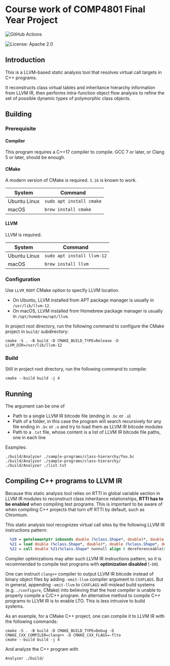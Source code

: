 # Course work of COMP4801 Final Year Project

![GitHub Actions](https://github.com/BrettDong/llvm-fyp/actions/workflows/build.yml/badge.svg)

![License: Apache 2.0](https://img.shields.io/badge/License-Apache%202.0-blue)

## Introduction

This is a LLVM-based static analysis tool that resolves virtual call targets in C++ programs.

It reconstructs class virtual tables and inheritance hierarchy information from LLVM IR, then performs intra-function object flow analysis to refine the set of possible dynamic types of polymorphic class objects.

## Building

### Prerequisite

#### Compiler

This program requires a C++17 compiler to compile. GCC 7 or later, or Clang 5 or later, should be enough.

#### CMake

A modern version of CMake is required. `3.16` is known to work.

| System | Command                  |
|---|--------------------------|
| Ubuntu Linux | `sudo apt install cmake` |
| macOS | `brew install cmake`     |

#### LLVM

LLVM is required.

| System | Command                    |
|---|----------------------------|
| Ubuntu Linux | `sudo apt install llvm-12` |
| macOS | `brew install llvm`        |

### Configuration

Use `LLVM_ROOT` CMake option to specify LLVM location.

* On Ubuntu, LLVM installed from APT package manager is usually in `/usr/lib/llvm-12`.
* On macOS, LLVM installed from Homebrew package manager is usually in `/opt/homebrew/opt/llvm`.

In project root directory, run the following command to configure the CMake project in `build/` subdirectory:
```
cmake -S . -B build -D CMAKE_BUILD_TYPE=Release -D LLVM_DIR=/usr/lib/llvm-12
```

### Build

Still in project root directory, run the following command to compile:
```
cmake --build build -j 4
```

## Running

The argument can be one of
* Path to a single LLVM IR bitcode file (ending in `.bc` or `.o`)
* Path of a folder, in this case the program will search recursively for any file ending in `.bc` or `.o` and try to load them as LLVM IR bitcode modules
* Path to a `.txt` file, whose content is a list of LLVM IR bitcode file paths, one in each line

Examples:

```
./build/Analyzer ./sample-programs/class-hierarchy/foo.bc
./build/Analyzer ./sample-programs/class-hierarchy/
./build/Analyzer ./list.txt
```

## Compiling C++ programs to LLVM IR

Because this static analysis tool relies on RTTI in global variable section in LLVM IR modules to reconstruct class inheritance relationships, **RTTI has to be enabled** when compiling test programs. This is important to be aware of when compiling C++ projects that turn off RTTI by default, such as Chromium.

This static analysis tool recognizes virtual call sites by the following LLVM IR instructions pattern:

```llvm
  %20 = getelementptr inbounds double (%class.Shape*, double)*, double (%class.Shape*, double)** %19, i64 2
  %21 = load double (%class.Shape*, double)*, double (%class.Shape*, double)** %20, align 8
  %22 = call double %21(%class.Shape* nonnull align 8 dereferenceable(8) %17, double 1.000000e+00)
```

Compiler optimizations may alter such LLVM IR instructions pattern, so it is recommended to compile test programs with **optimization disabled** (`-O0`).

One can instruct `clang++` compiler to output LLVM IR bitcode instead of binary object files by adding `-emit-llvm` compiler argument to `CXXFLAGS`. But in general, appending `-emit-llvm` to `CXXFLAGS` will mislead build systems (e.g. `./configure`, CMake) into believing that the host compiler is unable to properly compile a C/C++ program. An alternative method to compile C++ programs to LLVM IR is to enable LTO. This is less intrusive to build systems.

As an example, for a CMake C++ project, one can compile it to LLVM IR with the following commands:

```
cmake -S . -B build -D CMAKE_BUILD_TYPE=Debug -D CMAKE_CXX_COMPILER=clang++ -D CMAKE_CXX_FLAGS=-flto
cmake --build build -j 4
```

And analyze the C++ program with
```
Analyzer ./build/
```
